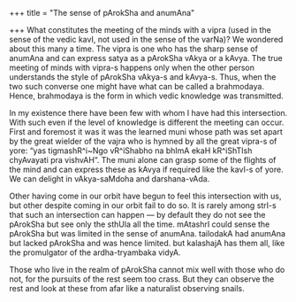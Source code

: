 +++
title = "The sense of pArokSha and anumAna"

+++
What constitutes the meeting of the minds with a vipra (used in the
sense of the vedic kavI, not used in the sense of the varNa)? We
wondered about this many a time. The vipra is one who has the sharp
sense of anumAna and can express satya as a pArokSha vAkya or a kAvya.
The true meeting of minds with vipra-s happens only when the other
person understands the style of pArokSha vAkya-s and kAvya-s. Thus, when
the two such converse one might have what can be called a brahmodaya.
Hence, brahmodaya is the form in which vedic knowledge was transmitted.

In my existence there have been few with whom I have had this
intersection. With such even if the level of knowledge is different the
meeting can occur. First and foremost it was it was the learned muni
whose path was set apart by the great wielder of the vajra who is hymned
by all the great vipra-s of yore: “yas tigmashR^i\~Ngo vR^iShabho na
bhImA ekaH kR^iShTIsh chyAvayati pra vishvAH”. The muni alone can grasp
some of the flights of the mind and can express these as kAvya if
required like the kavI-s of yore. We can delight in vAkya-saMdoha and
darshana-vAda.

Other having come in our orbit have begun to feel this intersection with
us, but other despite coming in our orbit fail to do so. It is rarely
among strI-s that such an intersection can happen — by default they do
not see the pArokSha but see only the sthUla all the time. mAtashrI
could sense the pArokSha but was limited in the sense of anumAna.
tailodakA had anumAna but lacked pArokSha and was hence limited. but
kalashajA has them all, like the promulgator of the ardha-tryambaka
vidyA.

Those who live in the realm of pArokSha cannot mix well with those who
do not, for the pursuits of the rest seem too crass. But they can
observe the rest and look at these from afar like a naturalist observing
snails.
